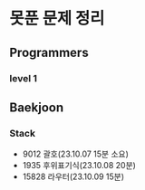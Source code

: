# 못푼 문제 정리

## Programmers
### level 1

## Baekjoon
### Stack
 - 9012 괄호(23.10.07 15분 소요)
 - 1935 후위표기식(23.10.08 20분)
 - 15828 라우터(23.10.09 15분)
